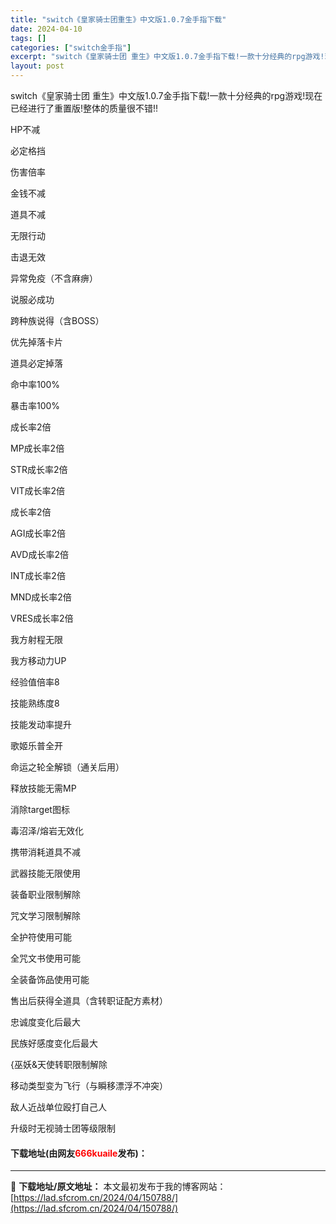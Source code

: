 ```yaml
---
title: "switch《皇家骑士团重生》中文版1.0.7金手指下载"
date: 2024-04-10
tags: []
categories: ["switch金手指"]
excerpt: "switch《皇家骑士团 重生》中文版1.0.7金手指下载!一款十分经典的rpg游戏!现在已经进行了重置版!整体的质量很不错!! HP不减 必定格挡 伤害倍率 金钱不减 道具不减 无限行动 击退无效 异常免疫（不含麻痹） 说服必成功 跨种族说得（含BOSS） 优先掉落卡片 道具必定掉落 命中率100&hellip;"
layout: post
---
```


 <p>switch《皇家骑士团 重生》中文版1.0.7金手指下载!一款十分经典的rpg游戏!现在已经进行了重置版!整体的质量很不错!!</p> <p>HP不减</p> <p>必定格挡</p> <p>伤害倍率</p> <p>金钱不减</p> <p>道具不减</p> <p>无限行动</p> <p>击退无效</p> <p>异常免疫（不含麻痹）</p> <p>说服必成功</p> <p>跨种族说得（含BOSS）</p> <p>优先掉落卡片</p> <p>道具必定掉落</p> <p>命中率100%</p> <p>暴击率100%</p> <p>成长率2倍</p> <p>MP成长率2倍</p> <p>STR成长率2倍</p> <p>VIT成长率2倍</p> <p>成长率2倍</p> <p>AGI成长率2倍</p> <p>AVD成长率2倍</p> <p>INT成长率2倍</p> <p>MND成长率2倍</p> <p>VRES成长率2倍</p> <p>我方射程无限</p> <p>我方移动力UP</p> <p>经验值倍率8</p> <p>技能熟练度8</p> <p>技能发动率提升</p> <p>歌姬乐普全开</p> <p>命运之轮全解锁（通关后用）</p> <p>释放技能无需MP</p> <p>消除target图标</p> <p>毒沼泽/熔岩无效化</p> <p>携带消耗道具不减</p> <p>武器技能无限使用</p> <p>装备职业限制解除</p> <p>咒文学习限制解除</p> <p>全护符使用可能</p> <p>全咒文书使用可能</p> <p>全装备饰品使用可能</p> <p>售出后获得全道具（含转职证配方素材）</p> <p>忠诚度变化后最大</p> <p>民族好感度变化后最大</p> <p>{巫妖&amp;天使转职限制解除</p> <p>移动类型变为飞行（与瞬移漂浮不冲突）</p> <p>敌人近战单位殴打自己人</p> <p>升级时无视骑士团等级限制</p> <p><h4>下载地址(由网友<font color="red">666kuaile</font>发布)：</h4></p> 

---
📖 **下载地址/原文地址：** 本文最初发布于我的博客网站：[https://lad.sfcrom.cn/2024/04/150788/](https://lad.sfcrom.cn/2024/04/150788/)
